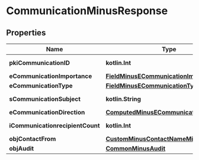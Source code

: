 
# CommunicationMinusResponse

## Properties
Name | Type | Description | Notes
------------ | ------------- | ------------- | -------------
**pkiCommunicationID** | **kotlin.Int** | The unique ID of the Communication. | 
**eCommunicationImportance** | [**FieldMinusECommunicationImportance**](FieldMinusECommunicationImportance.md) |  | 
**eCommunicationType** | [**FieldMinusECommunicationType**](FieldMinusECommunicationType.md) |  | 
**sCommunicationSubject** | **kotlin.String** | The subject of the Communication | 
**eCommunicationDirection** | [**ComputedMinusECommunicationDirection**](ComputedMinusECommunicationDirection.md) |  | 
**iCommunicationrecipientCount** | **kotlin.Int** | The count of Communicationrecipient | 
**objContactFrom** | [**CustomMinusContactNameMinusResponse**](CustomMinusContactNameMinusResponse.md) |  | 
**objAudit** | [**CommonMinusAudit**](CommonMinusAudit.md) |  | 




